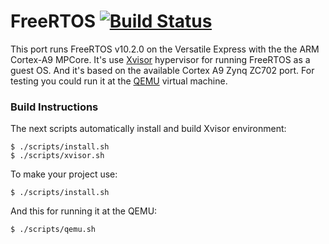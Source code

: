 FreeRTOS [![Build Status](https://travis-ci.org/Victor-Y-Fadeev/vexpress-a9.svg?branch=master)](https://travis-ci.org/Victor-Y-Fadeev/vexpress-a9)
========
This port runs FreeRTOS v10.2.0 on the Versatile Express with the the ARM Cortex-A9 MPCore.
It's use [Xvisor](https://github.com/xvisor/xvisor) hypervisor for running FreeRTOS as a guest OS.
And it's based on the available Cortex A9 Zynq ZC702 port.
For testing you could run it at the [QEMU](https://www.qemu.org/) virtual machine.

### Build Instructions
The next scripts automatically install and build Xvisor environment:
```
$ ./scripts/install.sh
$ ./scripts/xvisor.sh
```

To make your project use:
```
$ ./scripts/install.sh
```

And this for running it at the QEMU:
```
$ ./scripts/qemu.sh
```
